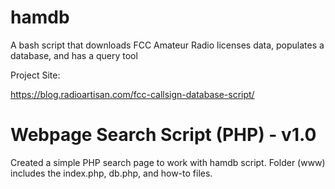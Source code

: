 # hamdb
A bash script that downloads FCC Amateur Radio licenses data, populates a database, and has a query tool

Project Site:

https://blog.radioartisan.com/fcc-callsign-database-script/

# Webpage Search Script (PHP) - v1.0
Created a simple PHP search page to work with hamdb script. Folder (www) includes the index.php, db.php, and how-to files.

